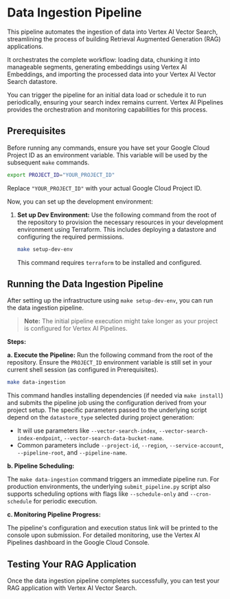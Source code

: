 # Data Ingestion Pipeline

This pipeline automates the ingestion of data into Vertex AI Vector Search, streamlining the process of building Retrieval Augmented Generation (RAG) applications.

It orchestrates the complete workflow: loading data, chunking it into manageable segments, generating embeddings using Vertex AI Embeddings, and importing the processed data into your Vertex AI Vector Search datastore.

You can trigger the pipeline for an initial data load or schedule it to run periodically, ensuring your search index remains current. Vertex AI Pipelines provides the orchestration and monitoring capabilities for this process.

## Prerequisites

Before running any commands, ensure you have set your Google Cloud Project ID as an environment variable. This variable will be used by the subsequent `make` commands.

```bash
export PROJECT_ID="YOUR_PROJECT_ID"
```
Replace `"YOUR_PROJECT_ID"` with your actual Google Cloud Project ID.

Now, you can set up the development environment:

1.  **Set up Dev Environment:** Use the following command from the root of the repository to provision the necessary resources in your development environment using Terraform. This includes deploying a datastore and configuring the required permissions.

    ```bash
    make setup-dev-env
    ```
    This command requires `terraform` to be installed and configured.

## Running the Data Ingestion Pipeline

After setting up the infrastructure using `make setup-dev-env`, you can run the data ingestion pipeline.

> **Note:** The initial pipeline execution might take longer as your project is configured for Vertex AI Pipelines.

**Steps:**

**a. Execute the Pipeline:**
Run the following command from the root of the repository. Ensure the `PROJECT_ID` environment variable is still set in your current shell session (as configured in Prerequisites).

```bash
make data-ingestion
```

This command handles installing dependencies (if needed via `make install`) and submits the pipeline job using the configuration derived from your project setup. The specific parameters passed to the underlying script depend on the `datastore_type` selected during project generation:
*   It will use parameters like `--vector-search-index`, `--vector-search-index-endpoint`, `--vector-search-data-bucket-name`.
*   Common parameters include `--project-id`, `--region`, `--service-account`, `--pipeline-root`, and `--pipeline-name`.

**b. Pipeline Scheduling:**

The `make data-ingestion` command triggers an immediate pipeline run. For production environments, the underlying `submit_pipeline.py` script also supports scheduling options with flags like `--schedule-only` and `--cron-schedule` for periodic execution.

**c. Monitoring Pipeline Progress:**

The pipeline's configuration and execution status link will be printed to the console upon submission. For detailed monitoring, use the Vertex AI Pipelines dashboard in the Google Cloud Console.

## Testing Your RAG Application

Once the data ingestion pipeline completes successfully, you can test your RAG application with Vertex AI Vector Search.